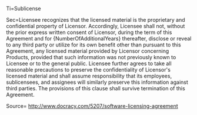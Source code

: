 Ti=Sublicense

Sec=Licensee recognizes that the licensed material is the proprietary and confidential property of Licensor. Accordingly, Licensee shall not, without the prior express written consent of Licensor, during the term of this Agreement and for {NumberOfAdditionalYears} thereafter, disclose or reveal to any third party or utilize for its own benefit other than pursuant to this Agreement, any licensed material provided by Licensor concerning Products, provided that such information was not previously known to Licensee or to the general public. Licensee further agrees to take all reasonable precautions to preserve the confidentiality of Licensor's licensed material and shall assume responsibility that its employees, sublicensees, and assignees will similarly preserve this information against third parties. The provisions of this clause shall survive termination of this Agreement.

Source= http://www.docracy.com/5207/software-licensing-agreement
